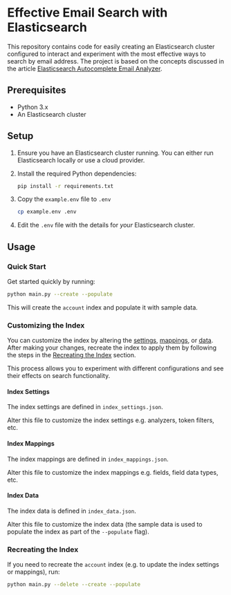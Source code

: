 # Effective Email Search with Elasticsearch

This repository contains code for easily creating an Elasticsearch cluster configured to interact and experiment with the most effective ways to search by email address. The project is based on the concepts discussed in the article [Elasticsearch Autocomplete Email Analyzer](https://medium.com/@andrewdieken/elasticsearch-autocomplete-email-analyzer-e94693878121).

## Prerequisites

- Python 3.x
- An Elasticsearch cluster

## Setup

1. Ensure you have an Elasticsearch cluster running. You can either run Elasticsearch locally or use a cloud provider.

2. Install the required Python dependencies:

    ```bash
    pip install -r requirements.txt
    ```

3. Copy the `example.env` file to `.env`

    ```bash
    cp example.env .env
    ```

4. Edit the `.env` file with the details for _your_ Elasticsearch cluster.

## Usage

### Quick Start

Get started quickly by running:

```bash
python main.py --create --populate
```

This will create the `account` index and populate it with sample data.

### Customizing the Index

You can customize the index by altering the [settings](#index-settings), [mappings](#index-mappings), or [data](#index-data). After making your changes, recreate the index to apply them by following the steps in the [Recreating the Index](#recreating-the-index) section.

This process allows you to experiment with different configurations and see their effects on search functionality.

#### Index Settings

The index settings are defined in `index_settings.json`.

Alter this file to customize the index settings e.g. analyzers, token filters, etc.

#### Index Mappings

The index mappings are defined in `index_mappings.json`.

Alter this file to customize the index mappings e.g. fields, field data types, etc.

#### Index Data

The index data is defined in `index_data.json`.

Alter this file to customize the index data (the sample data is used to populate the index as part of the `--populate` flag).

### Recreating the Index

If you need to recreate the `account` index (e.g. to update the index settings or mappings), run:

```bash
python main.py --delete --create --populate
```
